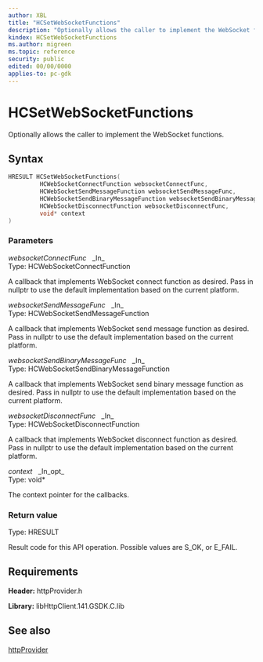 ```yaml
---
author: XBL
title: "HCSetWebSocketFunctions"
description: "Optionally allows the caller to implement the WebSocket functions."
kindex: HCSetWebSocketFunctions
ms.author: migreen
ms.topic: reference
security: public
edited: 00/00/0000
applies-to: pc-gdk
---
```


# HCSetWebSocketFunctions  

Optionally allows the caller to implement the WebSocket functions.  

## Syntax  
  
```cpp
HRESULT HCSetWebSocketFunctions(  
         HCWebSocketConnectFunction websocketConnectFunc,  
         HCWebSocketSendMessageFunction websocketSendMessageFunc,  
         HCWebSocketSendBinaryMessageFunction websocketSendBinaryMessageFunc,  
         HCWebSocketDisconnectFunction websocketDisconnectFunc,  
         void* context  
)  
```  
  
### Parameters  
  
*websocketConnectFunc* &nbsp;&nbsp;\_In\_  
Type: HCWebSocketConnectFunction  
  
A callback that implements WebSocket connect function as desired. Pass in nullptr to use the default implementation based on the current platform.  
  
*websocketSendMessageFunc* &nbsp;&nbsp;\_In\_  
Type: HCWebSocketSendMessageFunction  
  
A callback that implements WebSocket send message function as desired. Pass in nullptr to use the default implementation based on the current platform.  
  
*websocketSendBinaryMessageFunc* &nbsp;&nbsp;\_In\_  
Type: HCWebSocketSendBinaryMessageFunction  
  
A callback that implements WebSocket send binary message function as desired. Pass in nullptr to use the default implementation based on the current platform.  
  
*websocketDisconnectFunc* &nbsp;&nbsp;\_In\_  
Type: HCWebSocketDisconnectFunction  
  
A callback that implements WebSocket disconnect function as desired. Pass in nullptr to use the default implementation based on the current platform.  
  
*context* &nbsp;&nbsp;\_In\_opt\_  
Type: void*  
  
The context pointer for the callbacks.  
  
  
### Return value  
Type: HRESULT
  
Result code for this API operation. Possible values are S_OK, or E_FAIL.
  
## Requirements  
  
**Header:** httpProvider.h
  
**Library:** libHttpClient.141.GSDK.C.lib
  
## See also  
[httpProvider](../httpprovider_members.md)  
  
  
